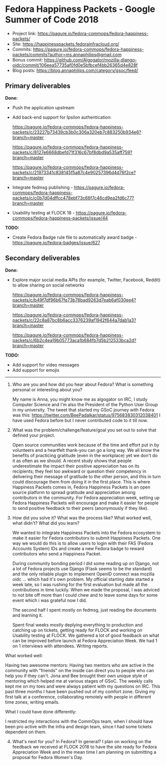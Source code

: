 # Fedora Happiness Packets - Google Summer of Code 2018

* Project link: https://pagure.io/fedora-commops/fedora-happiness-packets/
* Site: https://happinesspackets.fedorainfracloud.org/
* Commits: https://pagure.io/fedora-commops/fedora-happiness-packets/commits?author=ms.annaphilips@gmail.com
* Bonus commit:
https://github.com/Algogator/mozilla-django-oidc/commit/106eea57735af0fd0e5bfbcef4bb26365d4e828f
* Blog posts: https://blog.annaphilips.com/category/gsoc/feed/

Primary deliverables
------
**Done:**
* Push the application upstream
* Add back-end support for Ipsilon authentication: 

   https://pagure.io/fedora-commops/fedora-happiness-packets/c/23227b73439cb3b0c306a320eb7c883250b934e6?branch=master
   
   https://pagure.io/fedora-commops/fedora-happiness-packets/c/8127e6668dbefd71f316c67bf8dbd9a535aff759?branch=master
   
   https://pagure.io/fedora-commops/fedora-happiness-packets/c/21973341c838145f5a87c4e90257396d4d76f2ce?branch=master
   
* Integrate fedmsg publishing - https://pagure.io/fedora-commops/fedora-happiness-packets/c/c0b7d04dffcc478ebf73c66f7c46cd9ea2fd6c77?branch=master

* Usability testing at FLOCK 18 - https://pagure.io/fedora-commops/fedora-happiness-packets/issue/44

**TODO:**
* Create Fedora Badge rule file to automatically award badge - https://pagure.io/fedora-badges/issue/627

Secondary deliverables
------
**Done:**
* Explore major social media APIs (for example, Twitter, Facebook, Reddit) to allow sharing on social networks

   https://pagure.io/fedora-commops/fedora-happiness-packets/c/b49f7df96b67fe73b78bad9263d7eab6af030ee4?branch=master
   
   https://pagure.io/fedora-commops/fedora-happiness-packets/c/22c8a87bc8b6acc3376239af1942f644a7dab1a3?branch=master
   
   https://pagure.io/fedora-commops/fedora-happiness-packets/c/6b2c4ea19b05773aca1b684fb7d5b212533bca2d?branch=master

**TODO:**
* Add support for video messages
* Add support for emojis
---
1. Who are you and how did you hear about Fedora?  What is something personal or interesting about you?

    My name is Anna, you might know me as algogator on IRC, I study Computer Science and I'm also the President of the Python User Group in my university. The tweet that started my GSoC journey with Fedora was this: https://twitter.com/BeePadalkar/status/975683830312038401 
    I have used Fedora before but I never contributed code to it till now. 

2. What was the problem/challenge/feature/goal you set out to solve that defined your project.
    
    Open source communities work because of the time and effort put in by volunteers and a heartfelt thank-you can go a long way. We all know the benefits of practicing gratitude (even in the workplace) yet we don't do it as often as we should. A recent study shows that people underestimate the impact their positive appreciation has on its recipients; they feel too awkward or question their competency in delivering their message of gratitude to the other person, and this in turn could discourage them from doing it in the first place. This is where Happiness Packets comes in, Fedora Happiness Packets is an open source platform to spread gratitude and appreciation among contributors in the community. For Fedora appreciation week, setting up Fedora Happiness Packets will encourage and make it easier for people to send positive feedback to their peers (anonymously if they like). 

3. How did you solve it?  What was the process like?  What worked well, what didn't?  What did you learn?
 
   We wanted to integrate Happiness Packets into the Fedora ecosystem to make it easier for Fedora contributors to submit Happiness Packets. One way we would do this is to allow users to login with their FAS (Fedora Accounts System) IDs and create a new Fedora badge to reward contributors who send a Happiness Packet. 
 
   During community bonding period I did some reading up on Django, not a lot of Fedora projects use Django (Flask seems to be the standard) and the only reliable plugin to implement OpenID connect was mozilla oidc ... which had it's own problem. My official starting date started a week late, so I was rushing for the first evaluation but made all the contributions in time luckily. When we made the proposal, I was adviced to not bite off more than I could chew and to leave some days for some event which i was grateful now I did. 

   The second half I spent mostly on fedmsg, just reading the documents and learning it. 

   Spent final weeks mostly deplying everything to production and catching up on tickets, getting ready for FLOCK and working on Usability testing at FLOCK. We gathered a lot of good feadback on what can be improved before launch at Fedora Appreciation Week. We had 1 on 1 interviews with attendees. Writing reports.
    
 What worked well:
     
Having two awesome mentors:
    Having two mentors who are active in the community with "friends" on the inside can direct you to people who can help you if they can't. Jona and Bee brought their own unique style of mentoring which helped me at various stages of GSoC. The weekly calls kept me on my toes and were always patient with my questions on IRC. This past three months I have been pushed out of my comfort zone. Giving my first talk at a conference, collaborating remotely with people in different time zones, writing emails. 
    
What I could have done differently:

   I restricted my interactions with the CommOps team, when I should have been pro active with the infra and design team, since I had some tickets dependent on them. 
    

4. What's next for you? In Fedora? In general?
   I plan on working on the feedback we received at FLOCK 2018 to have the site ready for Fedora Appreciation Week and in the mean time I am planning on submitting a proposal for Fedora Women's Day.

